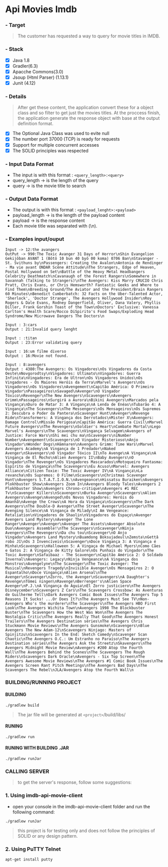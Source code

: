 # Api Movies Imdb
###  - Target
> The customer has requested a way to query for movie titles in IMDB.

### - Stack 
- [x] Java 1.8
- [x] Gradler(6.3)
- [x] Apacche Commons(3.0)
- [x] Jsoup (Html Parser) (1.13.1)
- [x] Junit (4.12)

### - Details
> After get these content, the application convert these for a object class and so filter to get just the movies titles. At the proccess finish, the application generate the response object with base at the output definition format.

- [x] The Optional Java Class was used to evite null
- [x] The number port 37000 (TCP) is ready for requests
- [x] Support for multiple concurrent accesses
- [x] The SOLID principles was respected

### - Input Data Format
* The input is with this format : 
`<query_length>:<query>`
* query_length -> is the length of the query
* query -> is the movie title to search 

### - Output Data Format
* The output is with this format :
`<payload_lenght>:<payload>`
* payload_length -> is the length of the payload content
* payload -> is the response content
* Each movie title was separated with (\n).

### - Examples input/ouput

```
Input -> 12:the avangers
OutPut -> 990:The Toxic Avanger 31 Days of Horror\nShin Evangelion Gekijôban AVANT 1 (Bôtô 10 bun 40 byô 00 koma) 0706 Ban\nStavanger - St. Svithuns by\nPassengers: Creating the Avalon\nAntonia de Rendinger - Ma vie avant ONDAR Scène Attitude\nThe Strangers, Edge of Heaven, Postal Hollywood on Set\nBattle of the Heavy Metal Headbangers Celebrity Deathmatch\nCavanaugh of the Forest Rangers\nSomewhere in Savannah (Talking to Strangers)\nThe Avengers: Kiss Marry CRUCIO Chris Pratt, Chris Evans, or Chris Hemsworth? Fantastic Geeks and Where to Find Them\nBreeding Ground/The Aviator and the President/Brain Rangers 60 Minutes\nBenedict Cumberbatch: 32 Facts on the Uber-Talented Actor, 'Sherlock', 'Doctor Strange', The Avengers Hollywood Insider\nRoy Rogers & Dale Evans, Rodney Dangerfield, Oliver, Dana Valery, Phyllis Diller, Frank Gorshin Toast of the Town\nDoctors' Exclusive: Vanessa Carlton's Health Scare/Rocco DiSpirito's Food Swaps/Exploding Head Syndrome/New Microwave Dangers The Doctors\n
```
```
Input : 3:cars
Output : 21:Invalid query lenght
```
```
Input : :titan
Output : 23:Error validating query
```
```
Input : 16:um filme diverso
Output : 16:Movie not found.
```

```
Input : 8:avengers
Output : 4380:The Avengers: Os Vingadores\nOs Vingadores da Costa Oeste\nNovgorodtsy\nVingadores: Ultimato\nVingadores: Guerra Infinita\nVingadores: Era de Ultron\nOs Vingadores Unidos\nOs Vingadores - Os Maiores Heróis da Terra\nMarvel's Avengers\nOs Vingadores\nOs Vingadores\nAvengement\nCapitão América: O Primeiro Vingador\nPassageiros\nSavaged\nAvenger\nO Vingador Tóxico\nRevenger\nThe New Avengers\nScavengers\nAvengers Grimm\nPassageiros\nSurgirá a Aurora\nBikini Avengers\nMarcados pela Vingança\nDuro de Matar 3: A Vingança\nA Lenda de Enéas\nTubarão 4: A Vingança\nThe Scavengers\nThe Messengers\nOs Mensageiros\nOs Supremos 2: Descubra o Poder da Pantera\nScavenger Hunt\nAvenger\nRevenge Ride\nTransformers: A Vingança dos Derrotados\nMister X\nAvengers: Damage Control\nMissão Perigosa\nCapitão América: Guerra Civil\nMarvel Future Avengers\nThe Revengers\nSoldier's Heart\nCombate Mortal\nLego Marvel's Avengers\nThe Scavengers\nVingança Selvagem\nAvengers of Justice: Farce Wars\nShi mei chu ma\nScavengers\niNumber Number\nAvengement\nScavengers\nO Vingador Misterioso\nAnjo Vingador\nWonder Dogs\nHämnaren\nAvengers Grimm: Time Wars\nMarvel Avengers Academy\nA Vingança de 1 Predador\nNaked Avenger\nSkavengers\nO Vingador Tóxico II\nTo Avenge\nA Vingança\nA Vingança de El Mocho\nAlien Avengers II\nBaby Avengers\nO Vingador\nThe Revenger\nOs Vingadores Mascarados\nMotoqueiro Fantasma: Espírito de Vingança\nThe Scavengers\nEu Acuso\nMarvel: Avengers Alliance\nCitizen Toxie: The Toxic Avenger IV\nA Vingança\nLa revancha\nOs Supremos: O Filme\nScavengers\nChristmas Scavenger Hunt\nAvengers S.T.A.T.I.O.N.\nAvengeance\nHissatsu Buraiken\nAvengers Plokhbuster Show\nAvengers Zoom In\nAvengers Bloody Tales\nAvengers 2 Plokhbuster Show\nAvengers Chrono-critique\nAvengers #1 REC Tv\nScavenger Killers\nScavengers\nBurka Avenger\nScavengers\nAlien Avengers\nAvenge\nAvenged\nOs Novos Vingadores: Heróis do Amanhã\nAvenge the Crows\nA Hora da Vingança\nScavengers\nThe Dark Avengers\nThe Double-D Avenger\nThe Street Avenger\nScavenger\nThe Avenging Silence\nA Vingança de Milady\nI Am Vengeance: Retaliation\nVingadores de Shaolin\nVingadores do Espaço\nAvenger Avengers Land Mystery\nAvenger The Lone Ranger\nAvenger\nAvenger\nAvenger The Assets\nAvenger Absolute Duo\nAvengers Assemble!\nThe Scavengers\nScavenger\nNinja Avengers\nThe Revengers\nDa chu tou\nScavenger\nO Anjo Vingador\nAvengers Land Mystery\nBuamdong Boksujadeul\nZemsta\nGettâ robo Jî\nOs 3 Invencíveis\nScavenger\nDoce Vingança 3: A Vingança é Minha\nScavengers\nHalloween 5: A Vingaça de Michael Myers\nComo Cães e Gatos 2: A Vingança de Kitty Galore\nOs Punhais do Vingador\nThe Toxic Avenger\nSafaibaaz - The Scavenger\nCapitão América 2: O Soldado Invernal\nAvengers: Legacy\nNinja Vengeance\nA Vingança dos Monstros\nAvengelyne\nThe Scavenger\nThe Toxic Avenger: The Musical\nRevengers Tragedy\nInvisible Avenger\nOs Mensageiros 2: O Espantalho\nDoce Vingança\nAlien Arsenal\nThe Avenger\nScavenger\nZorro, the Avenger\nScavengers\nA Daughter's Revenge\nTômei ningen\nRavenge\nBerrenger's\nAlien Space Avenger\nP.J.\nA Vingança do Águia\nEl Zorro justiciero\nThe Avengers Disneycember\nScavengers Z Cars\nThe Scavengers Crossbow: As Aventuras de Guilherme Tell\nDark Avengers Comic Book Issues\nThe Avengers Top 5 Reasons It Sucks! ...Or Does It?\nThe Avengers Must See TV\nNon-Avengers Who's the murderer\nThe Scavengers\nThe Avengers HBO First Look\nThe Avengers Wichita Town\nAvengers 1998 The Blockbuster Buster\nThe Scavengers How the West Was Won\nThe Avengers The Nostalgia Critic\nThe Avengers Really That Good\nThe Avengers Honest Trailers\nThe Avengers Destination séries\nThe Avengers Chris Stuckmann Movie Reviews\nThe Avengers Gunsmoke\nScavengers\nBlue Avengers The New Adam-12\nScavengers Ninjago: Masters of Spinjitzu\nScavengers In the End: Sketch Comedy\nScavenger Scan Chaotic\nThe Avengers O.C.: Um Estranho no Paraíso\nThe Avengers Destination séries\nThe Avengers Ask the Streetz\nSkavengers\nThe Avengers Midnight Movie Review\nAvengers #200 Atop the Fourth Wall\nThe Avengers Behind the Scenes\nThe Scavengers The Rough Riders\nScavengers Dark Oracle\nAvengers - Six Top Screen\nThe Avengers Awesome Movie Reviews\nThe Avengers #1 Comic Book Issues\nThe Avengers Screen Rant Pitch Meetings\nThe Avengers Bad Days\nThe Scavengers The Rebel\nJLA/Avengers Atop the Fourth Wall\n
```

### BUILDING/RUNNING  PROJECT
#### BUILDING

```
./gradlew build
```
> The jar file will be generated at  `<project>`/build/libs/

#### RUNING
```
./gradlew run
```
#### RUNING WITH BUILDING .JAR
```
./gradlew runJar
```

### CALLING SERVER
> to get the server's response, follow some suggestions:

### 1. Using imdb-api-movie-client
* open your console in the imdb-api-movie-client folder and run the following command:
```
./gradlew runJar
```
> this project is for testing only and does not follow the principles of SOLID or any design pattern.

### 2. Using PuTTY Telnet

```
apt-get install putty
```
